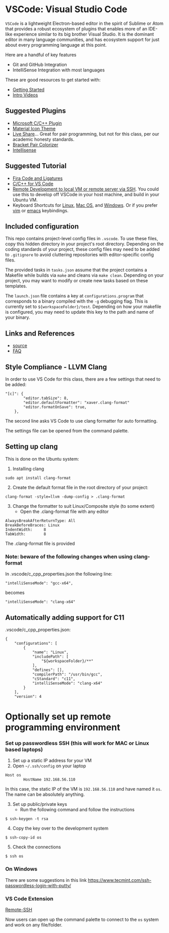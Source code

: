 # VSCode: Visual Studio Code

`VSCode` is a lightweight Electron-based editor in the spirit of Sublime or Atom that provides a robust ecosystem of plugins that enables more of an IDE-like experience similar to its big brother Visual Studio. It is the dominant editor in many language communities, and has ecosystem support for just about every programming language at this point.

Here are a handful of key features

- Git and GitHub Integration
- IntelliSense Integration with most languages

These are good resources to get started with:

- [Getting Started](https://code.visualstudio.com/docs)
- [Intro Videos](https://code.visualstudio.com/docs/getstarted/introvideos)

## Suggested Plugins

- [Microsoft C/C++ Plugin](https://marketplace.visualstudio.com/items?itemName=ms-vscode.cpptools)
- [Material Icon Theme](https://marketplace.visualstudio.com/items?itemName=PKief.material-icon-theme)
- [Live Share](https://marketplace.visualstudio.com/items?itemName=MS-vsliveshare.vsliveshare)... Great for pair programming, but not for this class, per our academic honesty standards.
- [Bracket Pair Colorizer](https://marketplace.visualstudio.com/items?itemName=CoenraadS.bracket-pair-colorizer)
- [Intellisense](https://marketplace.visualstudio.com/items?itemName=austin.code-gnu-global)

## Suggested Tutorial

- [Fira Code and Ligatures](https://github.com/tonsky/FiraCode/wiki/VS-Code-Instructions)
- [C/C++ for VS Code](https://code.visualstudio.com/docs/languages/cpp)
- [Remote Development to local VM or remote server via SSH](https://code.visualstudio.com/docs/remote/ssh). You could use this to develop off VSCode in your host machine, and build in your Ubuntu VM.
- Keyboard Shortcuts for [Linux](https://code.visualstudio.com/shortcuts/keyboard-shortcuts-linux.pdf), [Mac OS](https://code.visualstudio.com/shortcuts/keyboard-shortcuts-macos.pdf), and [Windows](https://code.visualstudio.com/shortcuts/keyboard-shortcuts-windows.pdf). Or if you prefer [vim](https://marketplace.visualstudio.com/items?itemName=vscodevim.vim) or [emacs](https://marketplace.visualstudio.com/items?itemName=lfs.vscode-emacs-friendly) keybindings.

## Included configuration

This repo contains project-level config files in `.vscode`. To use these files, copy this hidden directory in your project's root directory. Depending on the coding standards of your project, these config files may need to be added to `.gitignore` to avoid cluttering repositories with editor-specific config files.

The provided tasks in `tasks.json` assume that the project contains a Makefile while builds via `make` and cleans via `make clean`. Depending on your project, you may want to modify or create new tasks based on these templates.

The `launch.json` file contains a key at `configurations.program` that corresponds to a binary compiled with the `-g` debugging flag. This is currently set to `${workspaceFolder}/test`. Depending on how your makefile is configured, you may need to update this key to the path and name of your binary.

## Links and References

- [source](https://github.com/microsoft/vscode)
- [FAQ](https://code.visualstudio.com/docs/supporting/faq)

## Style Compliance - LLVM Clang
In order to use VS Code for this class, there are a few settings that need to be added:
```
"[c]": {
        "editor.tabSize": 8,
        "editor.defaultFormatter": "xaver.clang-format"
        "editor.formatOnSave": true,
    },
```
The second line asks VS Code to use clang formatter for auto formatting.

The settings file can be opened from the command palette.

## Setting up clang
This is done on the Ubuntu system:
1. Installing clang
```
sudo apt install clang-format
```
2. Create the default format file in the root directory of your project:
```
clang-format -style=llvm -dump-config > .clang-format
```
3. Change the formatter to suit Linux/Composite style (to some extent)
    - Open the .clang-format file with any editor
```
AlwaysBreakAfterReturnType: All
BreakBeforeBraces: Linux
IndentWidth:     8
TabWidth:        8
```

The .clang-format file is provided
### Note: beware of the following changes when using clang-format
In .vscode/c_cpp_properties.json the following line:
```
"intelliSenseMode": "gcc-x64",
```
becomes
```
"intelliSenseMode": "clang-x64"
```

## Automatically adding support for C11
.vscode/c_cpp_properties.json:
```
{
    "configurations": [
        {
            "name": "Linux",
            "includePath": [
                "${workspaceFolder}/**"
            ],
            "defines": [],
            "compilerPath": "/usr/bin/gcc",
            "cStandard": "c11",
            "intelliSenseMode": "clang-x64"
        }
    ],
    "version": 4
```

# Optionally set up remote programming environment
### Set up passwordless SSH (this will work for MAC or Linux based laptops)
1. Set up a static IP address for your VM
2. Open `~/.ssh/config` on your laptop
```
Host os
        HostName 192.168.56.110
```
In this case, the static IP of the VM is `192.168.56.110` and have named it `os`. The name can be absolutely anything.

3. Set up public/private keys
    - Run the following command and follow the instructions
```
$ ssh-keygen -t rsa
```
4. Copy the key over to the development system
```
$ ssh-copy-id os
```
5. Check the connections
```
$ ssh os
```
### On Windows
There are some suggestions in this link
https://www.tecmint.com/ssh-passwordless-login-with-putty/

### VS Code Extension
[Remote-SSH](https://marketplace.visualstudio.com/items?itemName=ms-vscode-remote.remote-ssh)

Now users can open up the command palette to connect to the `os` system and work on any file/folder.